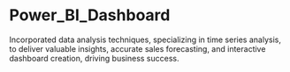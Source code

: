 # Power_BI_Dashboard
Incorporated data analysis techniques, specializing in time series analysis, to deliver valuable insights, accurate sales forecasting, and interactive dashboard creation, driving business success.
